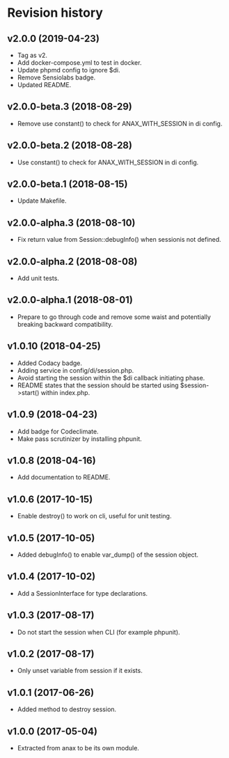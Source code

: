 Revision history
=================================


v2.0.0 (2019-04-23)
---------------------------------

* Tag as v2.
* Add docker-compose.yml to test in docker.
* Update phpmd config to ignore $di.
* Remove Sensiolabs badge.
* Updated README.



v2.0.0-beta.3 (2018-08-29)
---------------------------------

* Remove use constant() to check for ANAX_WITH_SESSION in di config.



v2.0.0-beta.2 (2018-08-28)
---------------------------------

* Use constant() to check for ANAX_WITH_SESSION in di config.



v2.0.0-beta.1 (2018-08-15)
---------------------------------

* Update Makefile.



v2.0.0-alpha.3 (2018-08-10)
---------------------------------

* Fix return value from Session::debugInfo() when sessionis not defined.



v2.0.0-alpha.2 (2018-08-08)
---------------------------------

* Add unit tests.



v2.0.0-alpha.1 (2018-08-01)
---------------------------------

* Prepare to go through code and remove some waist and potentially breaking backward compatibility.



v1.0.10 (2018-04-25)
---------------------------------

* Added Codacy badge.
* Adding service in config/di/session.php.
* Avoid starting the session within the $di callback initiating phase.
* README states that the session should be started using $session->start() within index.php.



v1.0.9 (2018-04-23)
---------------------------------

* Add badge for Codeclimate.
* Make pass scrutinizer by installing phpunit.



v1.0.8 (2018-04-16)
---------------------------------

* Add documentation to README.



v1.0.6 (2017-10-15)
---------------------------------

* Enable destroy() to work on cli, useful for unit testing.



v1.0.5 (2017-10-05)
---------------------------------

* Added debugInfo() to enable var_dump() of the session object.



v1.0.4 (2017-10-02)
---------------------------------

* Add a SessionInterface for type declarations.



v1.0.3 (2017-08-17)
---------------------------------

* Do not start the session when CLI (for example phpunit).



v1.0.2 (2017-08-17)
---------------------------------

* Only unset variable from session if it exists.



v1.0.1 (2017-06-26)
---------------------------------

* Added method to destroy session.



v1.0.0 (2017-05-04)
---------------------------------

* Extracted from anax to be its own module.
